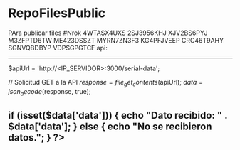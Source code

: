 # RepoFilesPublic
PAra publicar files
#Nrok
4WTASX4UXS
2SJ3956KHJ
XJV2BS6PYJ
M3ZFPTD6TW
ME423DSSZT
MYRN7ZN3F3
KG4PFJVEEP
CRC46T9AHY
SGNVQBDBYP
VDPSGPGTCF
api:

-----------------------------------------------------
$apiUrl = 'http://<IP_SERVIDOR>:3000/serial-data';

// Solicitud GET a la API
$response = file_get_contents($apiUrl);
$data = json_decode($response, true);

if (isset($data['data'])) {
    echo "Dato recibido: " . $data['data'];
} else {
    echo "No se recibieron datos.";
}
?>
-----------------------------------------------------
